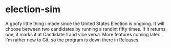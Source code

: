 # election-sim
A goofy little thing i made since the United States Election is ongoing.
It will choose between two candidates by running a randint fifty times. If it returns one, it marks it at Candidate 1 and vice versa. More features coming later.
I'm rather new to Git, so the program is down there in Releases. 
